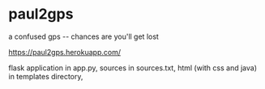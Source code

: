 # paul2gps

a confused gps -- chances are you'll get lost

https://paul2gps.herokuapp.com/

flask application in app.py, sources in sources.txt, html (with css and java) in templates directory,
